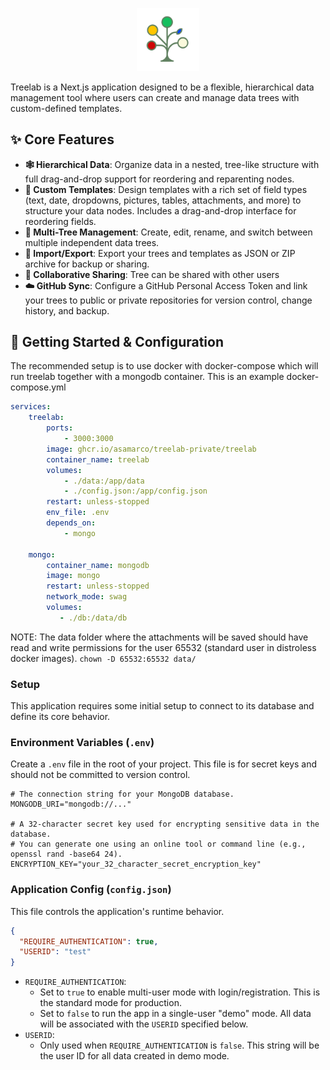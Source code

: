 <p align="center">
<img src="./public/favicon.svg" width=20% height=20%>
</p>

Treelab is a Next.js application designed to be a flexible, hierarchical data management tool where users can create and manage data trees with custom-defined templates.

## ✨ Core Features

-   **🕸️ Hierarchical Data**: Organize data in a nested, tree-like structure with full drag-and-drop support for reordering and reparenting nodes.
-   **🎨 Custom Templates**: Design templates with a rich set of field types (text, date, dropdowns, pictures, tables, attachments, and more) to structure your data nodes. Includes a drag-and-drop interface for reordering fields.
-   **🌲 Multi-Tree Management**: Create, edit, rename, and switch between multiple independent data trees.
-   **🔄 Import/Export**: Export your trees and templates as JSON or ZIP archive for backup or sharing.
-   **🤝 Collaborative Sharing**: Tree can be shared with other users
-   **☁️ GitHub Sync**: Configure a GitHub Personal Access Token and link your trees to public or private repositories for version control, change history, and backup.

## 🚀 Getting Started & Configuration

The recommended setup is to use docker with docker-compose which will run treelab together with a mongodb container. This is an example docker-compose.yml

```yml
services:
    treelab:
        ports:
            - 3000:3000
        image: ghcr.io/asamarco/treelab-private/treelab 
        container_name: treelab
        volumes:
            - ./data:/app/data
            - ./config.json:/app/config.json
        restart: unless-stopped
        env_file: .env
        depends_on: 
            - mongo
    
    mongo:
        container_name: mongodb
        image: mongo
        restart: unless-stopped
        network_mode: swag
        volumes:
           - ./db:/data/db
```

NOTE: The data folder where the attachments will be saved should have read and write permissions for the user 65532 (standard user in distroless docker images).
```chown -D 65532:65532 data/```

### Setup

This application requires some initial setup to connect to its database and define its core behavior.

### Environment Variables (`.env`)

Create a `.env` file in the root of your project. This file is for secret keys and should not be committed to version control.

```
# The connection string for your MongoDB database.
MONGODB_URI="mongodb://..."

# A 32-character secret key used for encrypting sensitive data in the database.
# You can generate one using an online tool or command line (e.g., openssl rand -base64 24).
ENCRYPTION_KEY="your_32_character_secret_encryption_key"
```

### Application Config (`config.json`)

This file controls the application's runtime behavior.

```json
{
  "REQUIRE_AUTHENTICATION": true,
  "USERID": "test"
}
```

-   `REQUIRE_AUTHENTICATION`:
    -   Set to `true` to enable multi-user mode with login/registration. This is the standard mode for production.
    -   Set to `false` to run the app in a single-user "demo" mode. All data will be associated with the `USERID` specified below.
-   `USERID`:
    -   Only used when `REQUIRE_AUTHENTICATION` is `false`. This string will be the user ID for all data created in demo mode.
